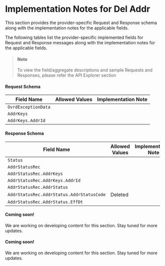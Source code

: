 # Implementation Notes for Del Addr
This section provides the provider-specific Request and Response schema along with the implementation notes for the applicable fields.
<!-- 
type: tab 
titles: Premier, Precision, Signature, 
-->


The following tables list the provider-specific implemented fields for Request and Response messages along with the implementation notes for the applicable fields. 


<!-- theme: info -->
> #### Note
> 
> To view the field/aggregate descriptions and sample Requests and Responses, please refer the API Explorer section


#### Request Schema
|Field Name|Allowed Values|Implementation Note|
|----|----|----|
|`OvrdExceptionData`|||
|`AddrKeys`|||
|`AddrKeys.AddrId`|||
#### Response Schema
|Field Name|Allowed Values|Implementation Note|
|----|----|----|
|`Status`|||
|`AddrStatusRec`|||
|`AddrStatusRec.AddrKeys`|||
|`AddrStatusRec.AddrKeys.AddrId`|||
|`AddrStatusRec.AddrStatus`|||
|`AddrStatusRec.AddrStatus.AddrStatusCode`|Deleted||
|`AddrStatusRec.AddrStatus.EffDt`|||
<!-- type: tab -->


#### Coming soon!
We are working on developing content for this section. Stay tuned for more updates. 


<!-- type: tab -->


#### Coming soon!
We are working on developing content for this section. Stay tuned for more updates. 


<!-- type: tab-end -->
